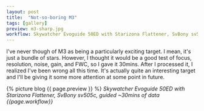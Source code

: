 ```yaml
---
layout: post
title:  "Not-so-boring M3"
tags: [gallery]
preview: m3-sharp.jpg
workflow: Skywatcher Evoguide 50ED with Starizona Flattener, SvBony sv505c, guided ~30mins of data
---
```

I've never though of M3 as being a particularly exciting target. I mean, it's just a bundle of stars. However, I thought it would be a good test of focus, resolution, noise, gain, and FWC, so I gave it 30mins. After I processed it, I realized I've been wrong all this time. It's actually quite an interesting target and I'll be giving it some more attention at some point in future.

{% picture blog {{ page.preview }} %}
_Skywatcher Evoguide 50ED with Starizona Flattener, SvBony sv505c, guided ~30mins of data_
_{{page.workflow}}_
